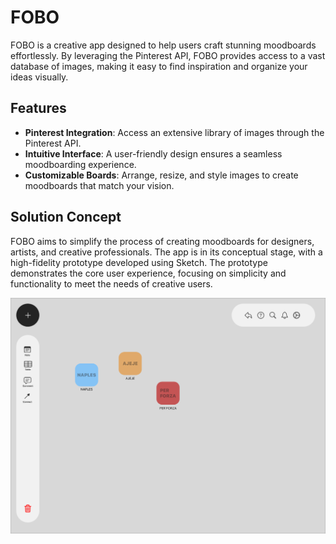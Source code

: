 # FOBO

FOBO is a creative app designed to help users craft stunning moodboards effortlessly. By leveraging the Pinterest API, FOBO provides access to a vast database of images, making it easy to find inspiration and organize your ideas visually.

## Features

- **Pinterest Integration**: Access an extensive library of images through the Pinterest API.
- **Intuitive Interface**: A user-friendly design ensures a seamless moodboarding experience.
- **Customizable Boards**: Arrange, resize, and style images to create moodboards that match your vision.

## Solution Concept

FOBO aims to simplify the process of creating moodboards for designers, artists, and creative professionals. The app is in its conceptual stage, with a high-fidelity prototype developed using Sketch. The prototype demonstrates the core user experience, focusing on simplicity and functionality to meet the needs of creative users.

![Prototype Screenshot](https://github.com/moustachemurdoc/FOBO/blob/main/home.png)
